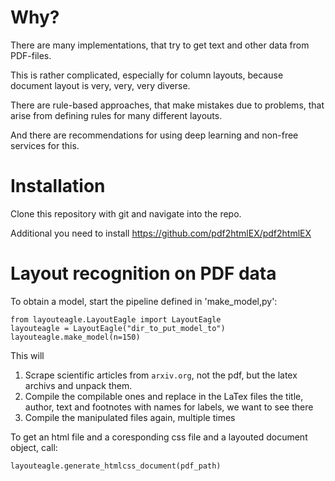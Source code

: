 # Why?

There are many implementations, that try to get text and other data from PDF-files.

This is rather complicated, especially for column layouts, because document layout is very, very, very diverse.

There are rule-based approaches, that make mistakes due to problems, that arise from defining rules for many different layouts.

And there are recommendations for using deep learning and non-free services for this.

# Installation

Clone this repository with git and navigate into the repo.

Additional you need to install https://github.com/pdf2htmlEX/pdf2htmlEX

# Layout recognition on PDF data

To obtain a model, start the pipeline defined in 'make_model,py':
```
from layouteagle.LayoutEagle import LayoutEagle
layouteagle = LayoutEagle("dir_to_put_model_to")
layouteagle.make_model(n=150)
```

This will

1. Scrape scientific articles from `arxiv.org`, not the pdf, but the latex archivs and unpack them.
2. Compile the compilable ones and replace in the LaTex files the title, author, text and footnotes with names for labels, we want to see there
3. Compile the manipulated files again, multiple times

To get an html file and a coresponding css file and a layouted document object, call:

```
layouteagle.generate_htmlcss_document(pdf_path)
```

